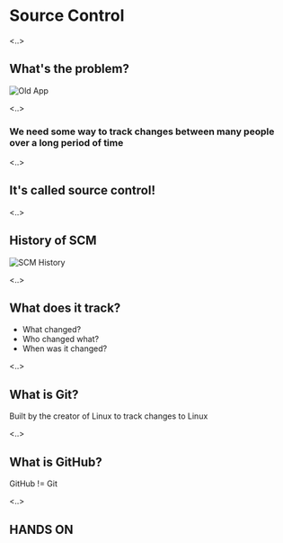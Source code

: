 # Source Control

<..>

## What's the problem?

![Old App](images/old-app.png)

<..>

### We need some way to track changes between many people over a long period of time

<..>

## It's called source control!

<..>

## History of SCM

![SCM History](images/scm-history.png)

<..>

## What does it track?

* What changed?
* Who changed what?
* When was it changed?

<..>

## What is Git?

Built by the creator of Linux to track changes to Linux

<..>

## What is GitHub?

GitHub != Git

<..>

## HANDS ON
